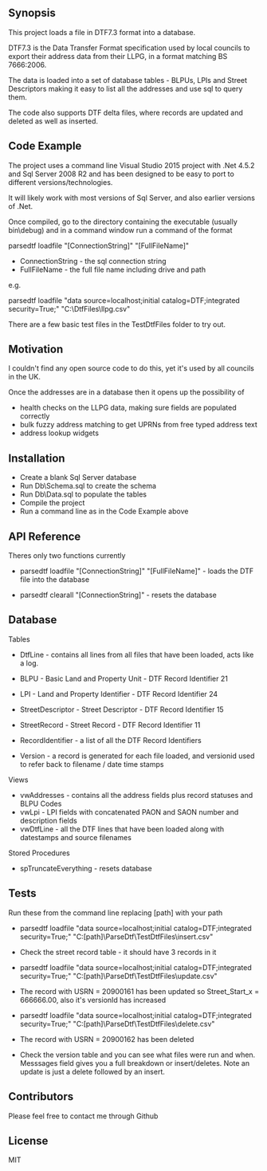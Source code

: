 ﻿## Synopsis

This project loads a file in DTF7.3 format into a database. 

DTF7.3 is the Data Transfer Format specification used by local councils to export their address data from their LLPG, in a format matching BS 7666:2006.

The data is loaded into a set of database tables - BLPUs, LPIs and Street Descriptors making it easy to list all the addresses and use sql to query them.

The code also supports DTF delta files, where records are updated and deleted as well as inserted.

## Code Example

The project uses a command line Visual Studio 2015 project with .Net 4.5.2 and Sql Server 2008 R2 and has been designed to be easy to port to different versions/technologies. 

It will likely work with most versions of Sql Server, and also earlier versions of .Net.

Once compiled, go to the directory containing the executable (usually bin\debug) and in a command window run a command of the format

parsedtf loadfile "[ConnectionString]" "[FullFileName]"

* ConnectionString - the sql connection string
* FullFileName - the full file name including drive and path

e.g.

parsedtf loadfile "data source=localhost;initial catalog=DTF;integrated security=True;" "C:\DtfFiles\llpg.csv"

There are a few basic test files in the TestDtfFiles folder to try out.

## Motivation

I couldn't find any open source code to do this, yet it's used by all councils in the UK. 

Once the addresses are in a database then it opens up the possibility of
* health checks on the LLPG data, making sure fields are populated correctly
* bulk fuzzy address matching to get UPRNs from free typed address text
* address lookup widgets 

## Installation

* Create a blank Sql Server database
* Run Db\Schema.sql to create the schema
* Run Db\Data.sql to populate the tables
* Compile the project
* Run a command line as in the Code Example above

## API Reference

Theres only two functions currently

* parsedtf loadfile "[ConnectionString]" "[FullFileName]" - loads the DTF file into the database

* parsedtf clearall "[ConnectionString]" - resets the database

## Database 

Tables
* DtfLine - contains all lines from all files that have been loaded, acts like a log. 

* BLPU - Basic Land and Property Unit - DTF Record Identifier 21
* LPI - Land and Property Identifier - DTF Record Identifier 24
* StreetDescriptor - Street Descriptor - DTF Record Identifier 15
* StreetRecord - Street Record - DTF Record Identifier 11

* RecordIdentifier - a list of all the DTF Record Identifiers
* Version - a record is generated for each file loaded, and versionid used to refer back to filename / date time stamps

Views
* vwAddresses - contains all the address fields plus record statuses and BLPU Codes
* vwLpi - LPI fields with concatenated PAON and SAON number and description fields
* vwDtfLine - all the DTF lines that have been loaded along with datestamps and source filenames

Stored Procedures
* spTruncateEverything - resets database 

## Tests

Run these from the command line replacing [path] with your path
* parsedtf loadfile "data source=localhost;initial catalog=DTF;integrated security=True;" "C:\[path]\ParseDtf\TestDtfFiles\insert.csv"
* Check the street record table - it should have 3 records in it

* parsedtf loadfile "data source=localhost;initial catalog=DTF;integrated security=True;" "C:\[path]\ParseDtf\TestDtfFiles\update.csv"
* The record with USRN = 20900161 has been updated so Street_Start_x = 666666.00, also it's versionId has increased

* parsedtf loadfile "data source=localhost;initial catalog=DTF;integrated security=True;" "C:\[path]\ParseDtf\TestDtfFiles\delete.csv"
* The record with USRN = 20900162 has been deleted 

* Check the version table and you can see what files were run and when. Messsages field gives you a full breakdown or insert/deletes. Note an update is just a delete followed by an insert.

## Contributors

Please feel free to contact me through Github

## License

MIT